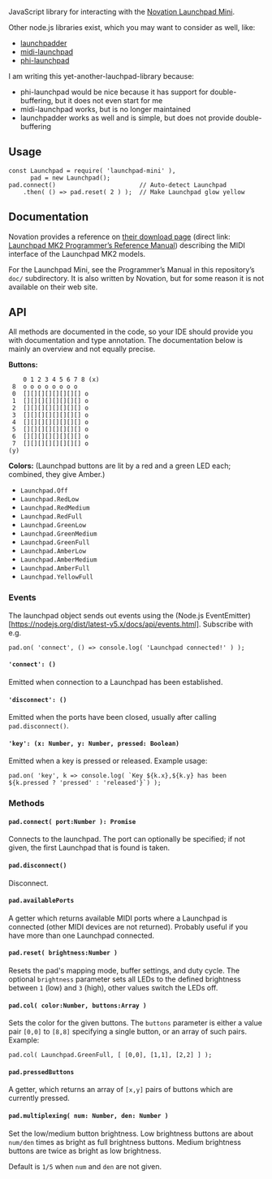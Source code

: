 JavaScript library for interacting with the [Novation Launchpad Mini](https://global.novationmusic.com/launch/launchpad-mini).

Other node.js libraries exist, which you may want to consider as well, like:

* [launchpadder](https://www.npmjs.com/package/launchpadder)
* [midi-launchpad](https://www.npmjs.com/package/midi-launchpad)
* [phi-launchpad](https://www.npmjs.com/package/phi-launchpad)

I am writing this yet-another-lauchpad-library because:

* phi-launchpad would be nice because it has support for double-buffering, but it does not even start for me
* midi-launchpad works, but is no longer maintained
* launchpadder works as well and is simple, but does not provide double-buffering

## Usage

    const Launchpad = require( 'launchpad-mini' ),
          pad = new Launchpad();
    pad.connect()                       // Auto-detect Launchpad
        .then( () => pad.reset( 2 ) );  // Make Launchpad glow yellow

## Documentation

Novation provides a reference on [their download page](https://global.novationmusic.com/support/product-downloads?product=Launchpad)
(direct link: [Launchpad MK2 Programmer’s Reference Manual](https://global.novationmusic.com/sites/default/files/novation/downloads/10529/launchpad-mk2-programmers-reference-guide_0.pdf))
describing the MIDI interface of the Launchpad MK2 models. 

For the Launchpad Mini, see the Programmer’s Manual in this repository’s `doc/` subdirectory. It is also
written by Novation, but for some reason it is not available on their web site.

## API

All methods are documented in the code, so your IDE should provide you with documentation and type annotation.
The documentation below is mainly an overview and not equally precise.

**Buttons:**

        0 1 2 3 4 5 6 7 8 (x)
     8  o o o o o o o o
     0  [][][][][][][][] o
     1  [][][][][][][][] o
     2  [][][][][][][][] o
     3  [][][][][][][][] o
     4  [][][][][][][][] o
     5  [][][][][][][][] o
     6  [][][][][][][][] o
     7  [][][][][][][][] o
    (y)

**Colors:** (Launchpad buttons are lit by a red and a green LED each; combined, they give Amber.)

* `Launchpad.Off`
* `Launchpad.RedLow`
* `Launchpad.RedMedium`
* `Launchpad.RedFull`
* `Launchpad.GreenLow`
* `Launchpad.GreenMedium`
* `Launchpad.GreenFull`
* `Launchpad.AmberLow`
* `Launchpad.AmberMedium`
* `Launchpad.AmberFull`
* `Launchpad.YellowFull`

### Events

The launchpad object sends out events using the (Node.js EventEmitter)[https://nodejs.org/dist/latest-v5.x/docs/api/events.html].
Subscribe with e.g.

    pad.on( 'connect', () => console.log( 'Launchpad connected!' ) ); 

#### `'connect': ()`

Emitted when connection to a Launchpad has been established.

#### `'disconnect': ()`

Emitted when the ports have been closed, usually after calling `pad.disconnect()`.

#### `'key': (x: Number, y: Number, pressed: Boolean)`

Emitted when a key is pressed or released. Example usage:

    pad.on( 'key', k => console.log( `Key ${k.x},${k.y} has been ${k.pressed ? 'pressed' : 'released'}`) );

### Methods

#### `pad.connect( port:Number ): Promise`

Connects to the launchpad. The port can optionally be specified; if not given, the first Launchpad that is found
is taken.

#### `pad.disconnect()`

Disconnect.

#### `pad.availablePorts`

A getter which returns available MIDI ports where a Launchpad is connected (other MIDI devices are not returned).
Probably useful if you have more than one Launchpad connected.

#### `pad.reset( brightness:Number )`

Resets the pad's mapping mode, buffer settings, and duty cycle. The optional `brightness` parameter sets all LEDs 
to the defined brightness between `1` (low) and `3` (high), other values switch the LEDs off.

#### `pad.col( color:Number, buttons:Array )`

Sets the color for the given buttons. The `buttons` parameter is either a value pair `[0,0]` to `[8,8]` specifying 
a single button, or an array of such pairs. Example:

    pad.col( Launchpad.GreenFull, [ [0,0], [1,1], [2,2] ] );

#### `pad.pressedButtons`

A getter, which returns an array of `[x,y]` pairs of buttons which are currently pressed.

#### `pad.multiplexing( num: Number, den: Number )`

Set the low/medium button brightness. Low brightness buttons are about `num/den` times as bright 
as full brightness buttons. Medium brightness buttons are twice as bright as low brightness.

Default is `1/5` when `num` and `den` are not given.
